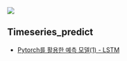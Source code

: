 <img src="https://img.shields.io/badge/python-green?style=flat&logo=python&logoColor=3776AB"/>



**Timeseries_predict**
---
- [Pytorch를 활용한 예측 모델(1) - LSTM](https://github.com/717eunhye/Analysis-Modeling/blob/main/Timeseries_predict/Pytorch%EB%A5%BC%20%ED%99%9C%EC%9A%A9%ED%95%9C%20%EC%98%88%EC%B8%A1%20%EB%AA%A8%EB%8D%B8(1)%20-%20LSTM.ipynb)
